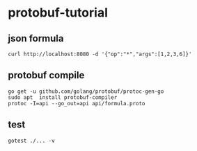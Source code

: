 # protobuf-tutorial

## json formula

```
curl http://localhost:8080 -d '{"op":"*","args":[1,2,3,6]}'
```

## protobuf compile

```
go get -u github.com/golang/protobuf/protoc-gen-go
sudo apt  install protobuf-compiler
protoc -I=api --go_out=api api/formula.proto
```

## test

```
gotest ./... -v 
```
